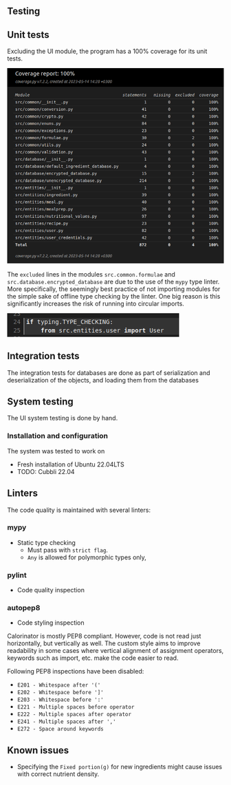 Testing
---

## Unit tests

Excluding the UI module, the program has a 100% coverage for its unit tests.

![](https://raw.githubusercontent.com/MarkusOttela/ot-harjoitustyo/master/Documentation/Attachments/test_coverage.png)

The `excluded` lines in the modules `src.common.formulae` and `src.database.encrypted_database` are due to the use 
of the `mypy` type linter. More specifically, the seemingly best practice of not importing modules for the simple sake 
of offline type checking by the linter. One big reason is this significantly increases the risk of running into circular 
imports. 


![](https://raw.githubusercontent.com/MarkusOttela/ot-harjoitustyo/master/Documentation/Attachments/skipped_lines.png)

## Integration tests

The integration tests for databases are done as part of serialization and deserialization of the objects,
and loading them from the databases

## System testing

The UI system testing is done by hand.

### Installation and configuration

The system was tested to work on 
  * Fresh installation of Ubuntu 22.04LTS
  * TODO: Cubbli 22.04 


## Linters

The code quality is maintained with several linters:

### mypy

* Static type checking 
  * Must pass with `strict flag`.
  * `Any` is allowed for polymorphic types only,

### pylint

* Code quality inspection

### autopep8

* Code styling inspection

Calorinator is mostly PEP8 compliant. However, code is not read just horizontally, 
but vertically as well. The custom style aims to improve readability in some cases 
where vertical alignment of assignment operators, keywords such as import, etc. 
make the code easier to read. 

Following PEP8 inspections have been disabled:

* `E201 - Whitespace after '('`
* `E202 - Whitespace before ']'`
* `E203 - Whitespace before ':'`
* `E221 - Multiple spaces before operator`
* `E222 - Multiple spaces after operator`
* `E241 - Multiple spaces after ','`
* `E272 - Space around keywords`


## Known issues

* Specifying the `Fixed portion(g)` for new ingredients might cause issues with correct nutrient density.
